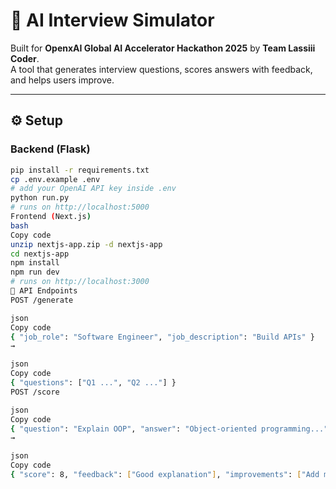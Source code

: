 # 🚀 AI Interview Simulator  

Built for **OpenxAI Global AI Accelerator Hackathon 2025** by **Team Lassiii Coder**.  
A tool that generates interview questions, scores answers with feedback, and helps users improve.  

---

## ⚙️ Setup  

### Backend (Flask)  
```bash
pip install -r requirements.txt
cp .env.example .env
# add your OpenAI API key inside .env
python run.py
# runs on http://localhost:5000
Frontend (Next.js)
bash
Copy code
unzip nextjs-app.zip -d nextjs-app
cd nextjs-app
npm install
npm run dev
# runs on http://localhost:3000
🔗 API Endpoints
POST /generate

json
Copy code
{ "job_role": "Software Engineer", "job_description": "Build APIs" }
→

json
Copy code
{ "questions": ["Q1 ...", "Q2 ..."] }
POST /score

json
Copy code
{ "question": "Explain OOP", "answer": "Object-oriented programming..." }
→

json
Copy code
{ "score": 8, "feedback": ["Good explanation"], "improvements": ["Add more real-world use cases"] }
